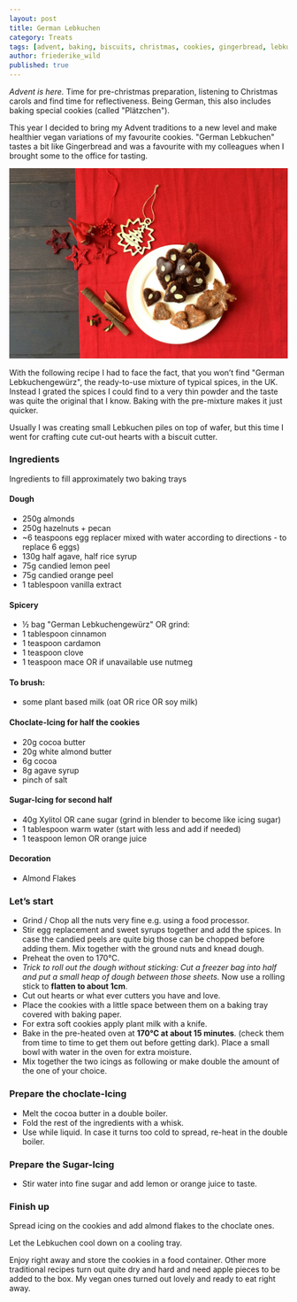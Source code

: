 ```yaml
---
layout: post
title: German Lebkuchen
category: Treats
tags: [advent, baking, biscuits, christmas, cookies, gingerbread, lebkuchen, vegan, xmas]
author: friederike_wild
published: true
---
```


*Advent is here.* Time for pre-christmas preparation, listening to Christmas carols and find time for reflectiveness. Being German, this also includes baking special cookies (called "Plätzchen").

This year I decided to bring my Advent traditions to a new level and make healthier vegan variations of my favourite cookies. "German Lebkuchen" tastes a bit like Gingerbread and was a favourite with my colleagues when I brought some to the office for tasting.

<!--more-->

![The Lebkuchen](/public/assets/2013-12-09-lebkuchen-result.jpg "The Lebkuchen")


With the following recipe I had to face the fact, that you won’t find "German Lebkuchengewürz", the ready-to-use mixture of typical spices, in the UK. Instead I grated the spices I could find to a very thin powder and the taste was quite the original that I know. Baking with the pre-mixture makes it just quicker. 

Usually I was creating small Lebkuchen piles on top of wafer, but this time I went for crafting cute cut-out hearts with a biscuit cutter.


### Ingredients

Ingredients to fill approximately two baking trays
#### Dough
* 250g almonds
* 250g hazelnuts + pecan
* ~6 teaspoons egg replacer mixed with water according to directions - to replace 6 eggs)
* 130g half agave, half rice syrup
* 75g candied lemon peel
* 75g candied orange peel
* 1 tablespoon vanilla extract

#### Spicery
* ½ bag "German Lebkuchengewürz"
OR grind:
* 1 tablespoon cinnamon
* 1 teaspoon cardamon
* 1 teaspoon clove
* 1 teaspoon mace OR if unavailable use nutmeg


#### To brush:
* some plant based milk (oat OR rice OR soy milk)


#### Choclate-Icing for half the cookies
* 20g cocoa butter
* 20g white almond butter
* 6g cocoa
* 8g agave syrup
* pinch of salt

#### Sugar-Icing for second half
* 40g Xylitol OR cane sugar (grind in blender to become like icing sugar)
* 1 tablespoon warm water (start with less and add if needed)
* 1 teaspoon lemon OR orange juice


#### Decoration
* Almond Flakes


### Let’s start
* Grind / Chop all the nuts very fine e.g. using a food processor.
* Stir egg replacement and sweet syrups together and add the spices. In case the candied peels are quite big those can be chopped before adding them. Mix together with the ground nuts and knead dough.
* Preheat the oven to 170°C.
* *Trick to roll out the dough without sticking: Cut a freezer bag into half and put a small heap of dough between those sheets.* Now use a rolling stick to **flatten to about 1cm**.
* Cut out hearts or what ever cutters you have and love.
* Place the cookies with a little space between them on a baking tray covered with baking paper.
* For extra soft cookies apply plant milk with a knife.
* Bake in the pre-heated oven at **170°C at about 15 minutes**. (check them from time to time to get them out before getting dark). Place a small bowl with water in the oven for extra moisture.
* Mix together the two icings as following or make double the amount of the one of your choice.


### Prepare the choclate-Icing
* Melt the cocoa butter in a double boiler.
* Fold the rest of the ingredients with a whisk.
* Use while liquid. In case it turns too cold to spread, re-heat in the double boiler.


### Prepare the Sugar-Icing
* Stir water into fine sugar and add lemon or orange juice to taste.


### Finish up
Spread icing on the cookies and add almond flakes to the choclate ones.

Let the Lebkuchen cool down on a cooling tray.

Enjoy right away and store the cookies in a food container. Other more traditional recipes turn out quite dry and hard and need apple pieces to be added to the box. My vegan ones turned out lovely and ready to eat right away.

